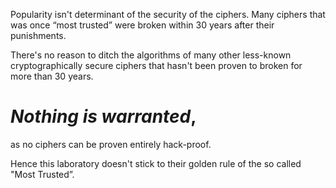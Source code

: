 Popularity isn't determinant of the security of the ciphers. Many ciphers that was once “most trusted” were broken within 30 years after their punishments.

There's no reason to ditch the algorithms of many other less-known cryptographically secure ciphers that hasn't been proven to broken for more than 30 years.

# _Nothing is warranted_, 
as no ciphers can be proven entirely hack-proof. 

Hence this laboratory doesn't stick to their golden rule of the so called "Most Trusted”.
